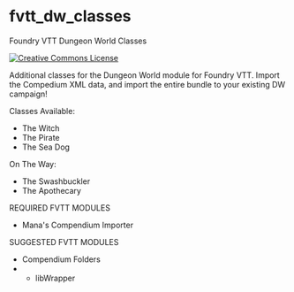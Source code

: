 # fvtt_dw_classes
Foundry VTT Dungeon World Classes

<a rel="license" href="http://creativecommons.org/licenses/by-nc-sa/4.0/"><img alt="Creative Commons License" style="border-width:0" src="https://i.creativecommons.org/l/by-nc-sa/4.0/88x31.png" /></a>

Additional classes for the Dungeon World module for Foundry VTT.  Import the Compedium XML data, and import the entire bundle to your existing DW campaign!

Classes Available:
* The Witch
* The Pirate
* The Sea Dog

On The Way:
* The Swashbuckler
* The Apothecary

REQUIRED FVTT MODULES
* Mana's Compendium Importer

SUGGESTED FVTT MODULES
* Compendium Folders
* * libWrapper
